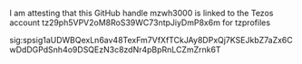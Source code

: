 I am attesting that this GitHub handle mzwh3000 is linked to the Tezos account tz29ph5VPV2oM8RoS39WC73ntpJiyDmP8x6m for tzprofiles

sig:spsig1aUDWBQexLn6av48TexFm7VfXfTCkJAy8DPxQj7KSEJkbZ7aZx6CwDdDGPdSnh4o9DSQEzN3c8zdNr4pBpRnLCZmZrnk6T
